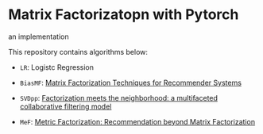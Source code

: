 <!--
 * @Author: Yu Di
 * @Date: 2019-08-07 17:05:30
 * @LastEditors: Yudi
 * @LastEditTime: 2019-08-21 15:44:30
 * @Company: Cardinal Operation
 * @Email: yudi@shanshu.ai
 * @Description: 
 -->

# Matrix Factorizatopn with Pytorch

an implementation 

This repository contains algorithms below:

* `LR`: Logistc Regression

* `BiasMF`: [Matrix Factorization Techniques for Recommender Systems](https://www.asc.ohio-state.edu/statistics/dmsl//Koren_2009.pdf)

* `SVDpp`: [Factorization meets the neighborhood: a multifaceted collaborative filtering model](https://dl.acm.org/citation.cfm?id=1401890.1401944)

* `MeF`: [Metric Factorization: Recommendation beyond Matrix Factorization](https://arxiv.org/abs/1802.04606)

